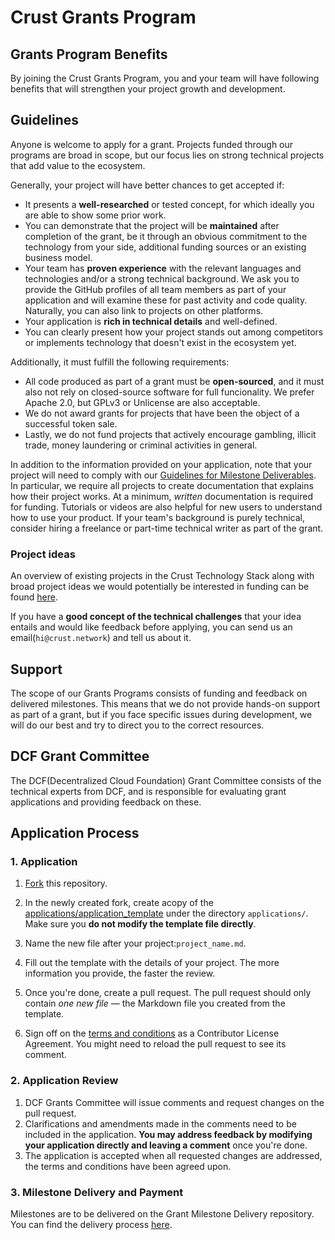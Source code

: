 # Crust Grants Program


## Grants Program Benefits
By joining the Crust Grants Program, you and your team will have following benefits that will strengthen your project growth and development.

## Guidelines

Anyone is welcome to apply for a grant. Projects funded through our programs are broad in scope, but our focus lies on strong technical projects that add value to the ecosystem.

Generally, your project will have better chances to get accepted if:

- It presents a **well-researched** or tested concept, for which ideally you are able to show some prior work.
- You can demonstrate that the project will be **maintained** after completion of the grant, be it through an obvious commitment to the technology from your side, additional funding sources or an existing business model.
- Your team has **proven experience** with the relevant languages and technologies and/or a strong technical background. We ask you to provide the GitHub profiles of all team members as part of your application and will examine these for past activity and code quality. Naturally, you can also link to projects on other platforms.
- Your application is **rich in technical details** and well-defined.
- You can clearly present how your project stands out among competitors or implements technology that doesn't exist in the ecosystem yet.

Additionally, it must fulfill the following requirements:

- All code produced as part of a grant must be **open-sourced**, and it must also not rely on closed-source software for full funcionality. We prefer Apache 2.0, but GPLv3 or Unlicense are also acceptable.
- We do not award grants for projects that have been the object of a successful token sale.
- Lastly, we do not fund projects that actively encourage gambling, illicit trade, money laundering or criminal activities in general.

In addition to the information provided on your application, note that your project will need to comply with our [Guidelines for Milestone Deliverables](https://github.com/crustio/Crust-Grant-Milestone-Delivery/blob/main/README.md). In particular, we require all projects to create documentation that explains how their project works. At a minimum, *written* documentation is required for funding. Tutorials or videos are also helpful for new users to understand how to use your product. If your team's background is purely technical, consider hiring a freelance or part-time technical writer as part of the grant.

### Project ideas
An overview of existing projects in the Crust Technology Stack along with broad project ideas we would potentially be interested in funding can be found [here](crust_stacks.md). 

If you have a **good concept of the technical challenges** that your idea entails and would like feedback before applying, you can send us an email(`hi@crust.network`) and tell us about it.


## Support

The scope of our Grants Programs consists of funding and feedback on delivered milestones. This means that we do not provide hands-on support as part of a grant, but if you face specific issues during development, we will do our best and try to direct you to the correct resources. 


## DCF Grant Committee

The DCF(Decentralized Cloud Foundation) Grant Committee consists of the technical experts from DCF, and is responsible for evaluating grant applications and providing feedback on these.


## Application Process

### 1. Application

1. [Fork](https://github.com/crustio/Crust-Grants-Program/fork) this repository.

2. In the newly created fork, create acopy of the [applications/application_template](applications/application_template.md) under the directory `applications/`. Make sure you **do not modify the template file directly**.
3. Name the new file after your project:`project_name.md`.
4. Fill out the template with the details of your project. The more information you provide, the faster the review.
5. Once you're done, create a pull request. The pull request should only contain *one new file* — the Markdown file you created from the template.
6. Sign off on the [terms and conditions](crust-grants-terms-and-conditions.md) as a Contributor License Agreement. You might need to reload the pull request to see its comment.

### 2. Application Review

1. DCF Grants Committee will issue comments and request changes on the pull request.
2. Clarifications and amendments made in the comments need to be included in the application. **You may address feedback by modifying your application directly and leaving a comment** once you're done.
3. The application is accepted when all requested changes are addressed, the terms and conditions have been agreed upon.
### 3. Milestone Delivery and Payment

Milestones are to be delivered on the Grant Milestone Delivery repository. You can find the delivery process [here](https://github.com/crustio/Crust-Grant-Milestone-Delivery).

